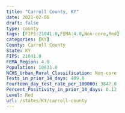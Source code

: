 ```yaml
---
title: "Carroll County, KY"
date: 2021-02-06
draft: false
type: county
tags: [FIPS:21041.0,FEMA:4.0,Non-core,Red]
categories: [KY]
County: Carroll County
State: KY
FIPS: 21041.0
FEMA_Region: 4.0
Population: 10631.0
NCHS_Urban_Rural_Classification: Non-core
Tests_in_prior_14_days: 409.0
Fourteen_day_test_rate_per_100000: 3847.0
Percent_Positivity_in_prior_14_days: 0.12
Level: Red
url: /states/KY/carroll-county
---
```



